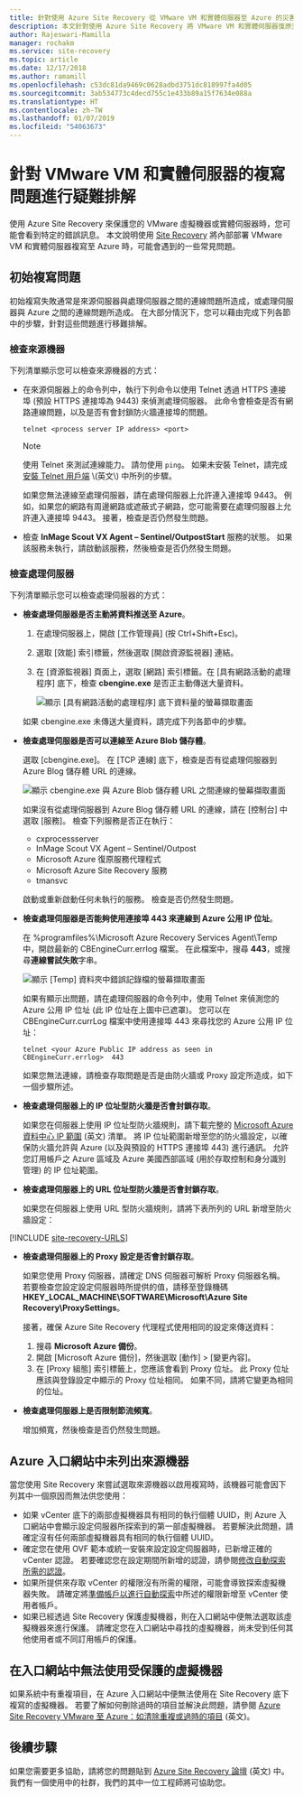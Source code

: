 ```yaml
---
title: 針對使用 Azure Site Recovery 從 VMware VM 和實體伺服器至 Azure 的災害復原複寫問題進行疑難排解 | Microsoft Docs
description: 本文針對使用 Azure Site Recovery 將 VMware VM 和實體伺服器復原至 Azure 之災害復原期間發生的常見複寫問題，提供疑難排解資訊。
author: Rajeswari-Mamilla
manager: rochakm
ms.service: site-recovery
ms.topic: article
ms.date: 12/17/2018
ms.author: ramamill
ms.openlocfilehash: c53dc81da9469c0628adbd3751dc818997fa4d05
ms.sourcegitcommit: 3ab534773c4decd755c1e433b89a15f7634e088a
ms.translationtype: HT
ms.contentlocale: zh-TW
ms.lasthandoff: 01/07/2019
ms.locfileid: "54063673"
---
```

# <a name="troubleshoot-replication-issues-for-vmware-vms-and-physical-servers"></a>針對 VMware VM 和實體伺服器的複寫問題進行疑難排解

使用 Azure Site Recovery 來保護您的 VMware 虛擬機器或實體伺服器時，您可能會看到特定的錯誤訊息。 本文說明使用 [Site Recovery](site-recovery-overview.md) 將內部部署 VMware VM 和實體伺服器複寫至 Azure 時，可能會遇到的一些常見問題。

## <a name="initial-replication-issues"></a>初始複寫問題

初始複寫失敗通常是來源伺服器與處理伺服器之間的連線問題所造成，或處理伺服器與 Azure 之間的連線問題所造成。 在大部分情況下，您可以藉由完成下列各節中的步驟，針對這些問題進行移難排解。

### <a name="check-the-source-machine"></a>檢查來源機器

下列清單顯示您可以檢查來源機器的方式：

*  在來源伺服器上的命令列中，執行下列命令以使用 Telnet 透過 HTTPS 連接埠 (預設 HTTPS 連接埠為 9443) 來偵測處理伺服器。 此命令會檢查是否有網路連線問題，以及是否有會封鎖防火牆連接埠的問題。


   `telnet <process server IP address> <port>`


   > [!NOTE]
   > 使用 Telnet 來測試連線能力。 請勿使用 `ping`。 如果未安裝 Telnet，請完成[安裝 Telnet 用戶端](https://technet.microsoft.com/library/cc771275(v=WS.10).aspx) \(英文\) 中所列的步驟。

   如果您無法連線至處理伺服器，請在處理伺服器上允許連入連接埠 9443。 例如，如果您的網路有周邊網路或遮蔽式子網路，您可能需要在處理伺服器上允許連入連接埠 9443。 接著，檢查是否仍然發生問題。

*  檢查 **InMage Scout VX Agent – Sentinel/OutpostStart** 服務的狀態。 如果該服務未執行，請啟動該服務，然後檢查是否仍然發生問題。   

### <a name="check-the-process-server"></a>檢查處理伺服器

下列清單顯示您可以檢查處理伺服器的方式：

*  **檢查處理伺服器是否主動將資料推送至 Azure**。

   1. 在處理伺服器上，開啟 [工作管理員] \(按 Ctrl+Shift+Esc\)。
   2. 選取 [效能] 索引標籤，然後選取 [開啟資源監視器] 連結。 
   3. 在 [資源監視器] 頁面上，選取 [網路] 索引標籤。在 [具有網路活動的處理程序] 底下，檢查 **cbengine.exe** 是否正主動傳送大量資料。

        ![顯示 [具有網路活動的處理程序] 底下資料量的螢幕擷取畫面](./media/vmware-azure-troubleshoot-replication/cbengine.png)

   如果 cbengine.exe 未傳送大量資料，請完成下列各節中的步驟。

*  **檢查處理伺服器是否可以連線至 Azure Blob 儲存體**。

   選取 [cbengine.exe]。 在 [TCP 連線] 底下，檢查是否有從處理伺服器到 Azure Blog 儲存體 URL 的連線。

   ![顯示 cbengine.exe 與 Azure Blob 儲存體 URL 之間連線的螢幕擷取畫面](./media/vmware-azure-troubleshoot-replication/rmonitor.png)

   如果沒有從處理伺服器到 Azure Blog 儲存體 URL 的連線，請在 [控制台] 中選取 [服務]。 檢查下列服務是否正在執行：

   *  cxprocessserver
   *  InMage Scout VX Agent – Sentinel/Outpost
   *  Microsoft Azure 復原服務代理程式
   *  Microsoft Azure Site Recovery 服務
   *  tmansvc

   啟動或重新啟動任何未執行的服務。 檢查是否仍然發生問題。

*  **檢查處理伺服器是否能夠使用連接埠 443 來連線到 Azure 公用 IP 位址**。

   在 %programfiles%\Microsoft Azure Recovery Services Agent\Temp 中，開啟最新的 CBEngineCurr.errlog 檔案。 在此檔案中，搜尋 **443**，或搜尋**連線嘗試失敗**字串。

   ![顯示 [Temp] 資料夾中錯誤記錄檔的螢幕擷取畫面](./media/vmware-azure-troubleshoot-replication/logdetails1.png)

   如果有顯示出問題，請在處理伺服器的命令列中，使用 Telnet 來偵測您的 Azure 公用 IP 位址 (此 IP 位址在上圖中已遮罩)。 您可以在 CBEngineCurr.currLog 檔案中使用連接埠 443 來尋找您的 Azure 公用 IP 位址：

   `telnet <your Azure Public IP address as seen in CBEngineCurr.errlog>  443`

   如果您無法連線，請檢查存取問題是否是由防火牆或 Proxy 設定所造成，如下一個步驟所述。

*  **檢查處理伺服器上的 IP 位址型防火牆是否會封鎖存取**。

   如果您在伺服器上使用 IP 位址型防火牆規則，請下載完整的 [Microsoft Azure 資料中心 IP 範圍](https://www.microsoft.com/download/details.aspx?id=41653) \(英文\) 清單。 將 IP 位址範圍新增至您的防火牆設定，以確保防火牆允許與 Azure (以及與預設的 HTTPS 連接埠 443) 進行通訊。 允許您訂用帳戶之 Azure 區域及 Azure 美國西部區域 (用於存取控制和身分識別管理) 的 IP 位址範圍。

*  **檢查處理伺服器上的 URL 位址型防火牆是否會封鎖存取**。

   如果您在伺服器上使用 URL 型防火牆規則，請將下表所列的 URL 新增至防火牆設定：

[!INCLUDE [site-recovery-URLS](../../includes/site-recovery-URLS.md)]  

*  **檢查處理伺服器上的 Proxy 設定是否會封鎖存取**。

   如果您使用 Proxy 伺服器，請確定 DNS 伺服器可解析 Proxy 伺服器名稱。 若要檢查您設定設定伺服器時所提供的值，請移至登錄機碼 **HKEY_LOCAL_MACHINE\SOFTWARE\Microsoft\Azure Site Recovery\ProxySettings**。

   接著，確保 Azure Site Recovery 代理程式使用相同的設定來傳送資料： 
      
   1. 搜尋 **Microsoft Azure 備份**。 
   2. 開啟 [Microsoft Azure 備份]，然後選取 [動作] > [變更內容]。 
   3. 在 [Proxy 組態] 索引標籤上，您應該會看到 Proxy 位址。 此 Proxy 位址應該與登錄設定中顯示的 Proxy 位址相同。 如果不同，請將它變更為相同的位址。

*  **檢查處理伺服器上是否限制節流頻寬**。

   增加頻寬，然後檢查是否仍然發生問題。

## <a name="source-machine-isnt-listed-in-the-azure-portal"></a>Azure 入口網站中未列出來源機器

當您使用 Site Recovery 來嘗試選取來源機器以啟用複寫時，該機器可能會因下列其中一個原因而無法供您使用：

*  如果 vCenter 底下的兩部虛擬機器具有相同的執行個體 UUID，則 Azure 入口網站中會顯示設定伺服器所探索到的第一部虛擬機器。 若要解決此問題，請確定沒有任何兩部虛擬機器具有相同的執行個體 UUID。
*  確定您在使用 OVF 範本或統一安裝來設定設定伺服器時，已新增正確的 vCenter 認證。 若要確認您在設定期間所新增的認證，請參閱[修改自動探索所需的認證](vmware-azure-manage-configuration-server.md#modify-credentials-for-automatic-discovery)。
*  如果所提供來存取 vCenter 的權限沒有所需的權限，可能會導致探索虛擬機器失敗。 請確定將[準備帳戶以進行自動探索](vmware-azure-tutorial-prepare-on-premises.md#prepare-an-account-for-automatic-discovery)中所述的權限新增至 vCenter 使用者帳戶。
*  如果已經透過 Site Recovery 保護虛擬機器，則在入口網站中便無法選取該虛擬機器來進行保護。 請確定您在入口網站中尋找的虛擬機器，尚未受到任何其他使用者或不同訂用帳戶的保護。

## <a name="protected-virtual-machines-arent-available-in-the-portal"></a>在入口網站中無法使用受保護的虛擬機器

如果系統中有重複項目，在 Azure 入口網站中便無法使用在 Site Recovery 底下複寫的虛擬機器。 若要了解如何刪除過時的項目並解決此問題，請參閱 [Azure Site Recovery VMware 至 Azure：如清除重複或過時的項目](https://social.technet.microsoft.com/wiki/contents/articles/32026.asr-vmware-to-azure-how-to-cleanup-duplicatestale-entries.aspx) \(英文\)。

## <a name="next-steps"></a>後續步驟

如果您需要更多協助，請將您的問題貼到 [Azure Site Recovery 論壇](https://social.msdn.microsoft.com/Forums/azure/home?forum=hypervrecovmgr) \(英文\) 中。 我們有一個使用中的社群，我們的其中一位工程師將可協助您。
